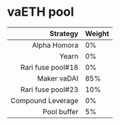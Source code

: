 # vaETH pool
|Strategy | Weight |
|-------: | --------|
|Alpha Homora| 0%     |
|Yearn| 0%     |
|Rari fuse pool#18 | 0%     |
|Maker vaDAI | 85%    |
|Rari fuse pool#23 | 10%     |
|Compound Leverage | 0%     |
|Pool buffer | 5%     |
